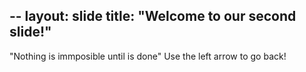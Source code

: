 --
layout: slide
title: "Welcome to our second slide!"
---
"Nothing is immposible until is done"
Use the left arrow to go back!
